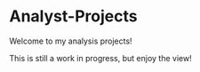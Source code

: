# Analyst-Projects

Welcome to my analysis projects! 

This is still a work in progress, but enjoy the view!
